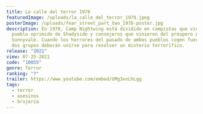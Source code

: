 ```yaml
---
title: La calle del terror 1978
featuredImage: /uploads/la_calle_del_terror_1978.jpeg
posterImage: /uploads/fear_street_part_two_1978-poster.jpg
description: En 1978, Camp Nightwing está dividido en campistas que vinieron del
  pueblo oprimido de Shadyside y consejeros que vinieron del próspero pueblo de
  Sunnyvale. Cuando los horrores del pasado de ambos pueblos cogen fuerza, estos
  dos grupos deberán unirse para resolver un misterio terrorífico.
release: "2021"
view: 07-25-2021
code: "10055"
genre: Terror
ranking: "7"
trailer: https://www.youtube.com/embed/UMg3xnLhLgg
tags:
  - terror
  - asesinos
  - brujería
---
```

